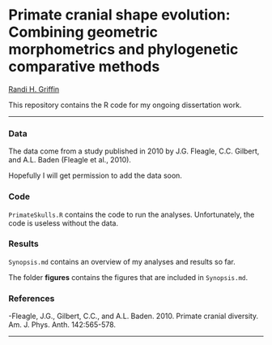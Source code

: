 # Primate cranial shape evolution: Combining geometric morphometrics and phylogenetic comparative methods

[Randi H. Griffin]()

This repository contains the R code for my ongoing dissertation work.

___

### Data
The data come from a study published in 2010 by J.G. Fleagle, C.C. Gilbert, and A.L. Baden (Fleagle et al., 2010). 

Hopefully I will get permission to add the data soon.

### Code
`PrimateSkulls.R` contains the code to run the analyses. Unfortunately, the code is useless without the data.

### Results

`Synopsis.md` contains an overview of my analyses and results so far. 

The folder **figures** contains the figures that are included in `Synopsis.md`. 

### References

-Fleagle, J.G., Gilbert, C.C., and A.L. Baden. 2010. Primate cranial diversity. Am. J. Phys.
Anth. 142:565-578.

___